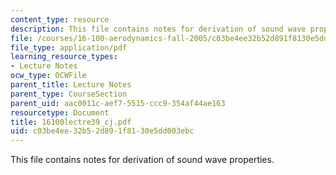 ```yaml
---
content_type: resource
description: This file contains notes for derivation of sound wave properties.
file: /courses/16-100-aerodynamics-fall-2005/c03be4ee32b52d891f8130e5dd003ebc_16100lectre39_cj.pdf
file_type: application/pdf
learning_resource_types:
- Lecture Notes
ocw_type: OCWFile
parent_title: Lecture Notes
parent_type: CourseSection
parent_uid: aac0011c-aef7-5515-ccc9-354af44ae163
resourcetype: Document
title: 16100lectre39_cj.pdf
uid: c03be4ee-32b5-2d89-1f81-30e5dd003ebc
---
```

This file contains notes for derivation of sound wave properties.


